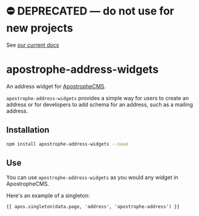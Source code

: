 # ⛔️ **DEPRECATED** — do not use for new projects

See [our current docs](https://docs.apostrophecms.org/)

# apostrophe-address-widgets

An address widget for [ApostropheCMS](http://apostrophecms.org/).

`apostrophe-address-widgets` provides a simple way for users to create an address or for developers to add schema for an address, such as a mailing address.

## Installation

```bash
npm install apostrophe-address-widgets --save
```

## Use

You can use `apostrophe-address-widgets` as you would any widget in ApostropheCMS.

Here's an example of a singleton:

```nunjucks
{{ apos.singleton(data.page, 'address', 'apostrophe-address') }}
```
